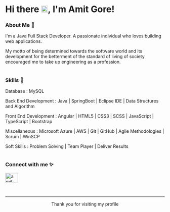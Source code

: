 # Hi there <img src="https://raw.githubusercontent.com/MartinHeinz/MartinHeinz/master/wave.gif" height="21">, I'm Amit Gore!

### About Me 🙌

I'm a Java Full Stack Developer. A passionate individual who loves building web applications.

My motto of being determined towards the software world and its development for the betterment of the standard of living of society encouraged me to take up engineering as a profession.

#

### Skills 🚀

Database : MySQL

Back End Development : Java | SpringBoot | Eclipse IDE | Data Structures and Algorithm

Front End Development : Angular | HTML5 | CSS3 | SCSS | JavaScript | TypeScript | Bootstrap

Miscellaneous : Microsoft Azure | AWS | Git | GitHub | Agile Methodologies | Scrum | WinSCP

Soft Skills : Problem Solving | Team Player | Deliver Results

#

### Connect with me ✨

<p align="left">
<a href="https://www.linkedin.com/in/amit-gore-32b880194/" target="blank"><img align="center" src="https://raw.githubusercontent.com/rahuldkjain/github-profile-readme-generator/master/src/images/icons/Social/linked-in-alt.svg" alt="amit-gore-32b880194" height="30" width="40" /></a>
</p>
<br />

----
<div align="center">
<p>Thank you for visiting my profile</p>
</div>
